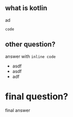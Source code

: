 ## what is kotlin

ad

```
code
```


## other question?

answer with `inline code`
* asdf
* asdf
* adf

# final question?

final answer

